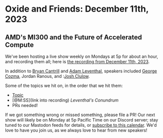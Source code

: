 # Oxide and Friends: December 11th, 2023

## AMD's MI300 and the Future of Accelerated Compute

We've been hosting a live show weekly on Mondays at 5p for about an hour,
and recording them all; here is
[the recording from December 11th, 2023](https://youtu.be/fM35uzl4Dkg).

In addition to
[Bryan Cantrill](https://mastodon.social/@bcantrill) and
[Adam Leventhal](https://mastodon.social/@ahl),
speakers included
[George Cozma](https://techhub.social/@chipsandcheese),
Jordan Ranous,
and 
:[Josh Clulow](https://m.unix.house/@jmc).

Some of the topics we hit on, in the order that we hit them:

- [Topic](link)
- [@M:SS](link into recording)
  *Leventhal's Conundrum*
- PRs needed!

If we got something wrong or missed something, please file a PR!
Our next show will likely be on Monday at 5p Pacific Time on our Discord
server; stay tuned to our Mastodon feeds for details, or [subscribe to this
calendar](https://calendar.google.com/calendar/ical/c_318925f4185aa71c4524d0d6127f31058c9e21f29f017d48a0fca6f564969cd0%40group.calendar.google.com/public/basic.ics).
We'd love to have you join us, as we always love to hear from new speakers!

